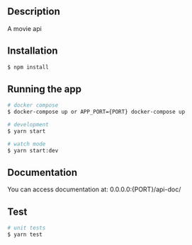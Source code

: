 ## Description

A movie api

## Installation

```bash
$ npm install
```

## Running the app

```bash
# docker compose
$ docker-compose up or APP_PORT={PORT} docker-compose up

# development
$ yarn start

# watch mode
$ yarn start:dev

```

## Documentation
You can access documentation at:
0.0.0.0:{PORT}/api-doc/

## Test

```bash
# unit tests
$ yarn test

```

